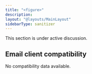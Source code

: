 ```yaml
---
title: "<figure>"
description:
layout: "@layouts/MainLayout"
sidebarType: sanitizer
---
```


This section is under active discussion.

## Email client compatibility

No compatibility data available.